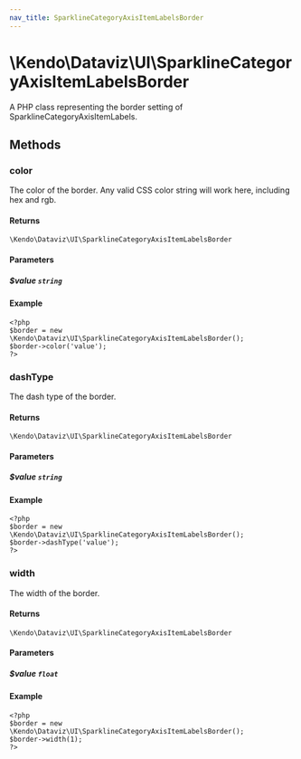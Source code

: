 ```yaml
---
nav_title: SparklineCategoryAxisItemLabelsBorder
---
```


# \Kendo\Dataviz\UI\SparklineCategoryAxisItemLabelsBorder

A PHP class representing the border setting of SparklineCategoryAxisItemLabels.


## Methods

### color
The color of the border. Any valid CSS color string will work here, including hex and rgb.

#### Returns
`\Kendo\Dataviz\UI\SparklineCategoryAxisItemLabelsBorder`

#### Parameters

##### $value `string`



#### Example 
    <?php
    $border = new \Kendo\Dataviz\UI\SparklineCategoryAxisItemLabelsBorder();
    $border->color('value');
    ?>

### dashType
The dash type of the border.

#### Returns
`\Kendo\Dataviz\UI\SparklineCategoryAxisItemLabelsBorder`

#### Parameters

##### $value `string`



#### Example 
    <?php
    $border = new \Kendo\Dataviz\UI\SparklineCategoryAxisItemLabelsBorder();
    $border->dashType('value');
    ?>

### width
The width of the border.

#### Returns
`\Kendo\Dataviz\UI\SparklineCategoryAxisItemLabelsBorder`

#### Parameters

##### $value `float`



#### Example 
    <?php
    $border = new \Kendo\Dataviz\UI\SparklineCategoryAxisItemLabelsBorder();
    $border->width(1);
    ?>


